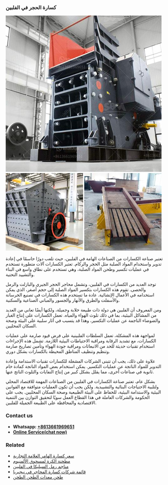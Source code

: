 <h3>كسارة الحجر في الفلبين</h3><img src='1701852754.jpg' alt=''><p>تعتبر صناعة الكسارات من الصناعات الهامة في الفلبين، حيث تلعب دورًا حاسمًا في إعادة تدوير واستخدام المواد الصلبة مثل الحجر والركام. تعتبر الكسارات آلات متطورة تستخدم في عمليات تكسير وطحن المواد الصلبة، وهي تستخدم على نطاق واسع في البناء والتشييد التحتية.</p><p>توجد العديد من الكسارات في الفلبين، وتشمل محاجر الحجر الجيري والبازلت والرمل والحصى. تقوم هذه الكسارات بتكسير المواد الصلبة إلى حجم أصغر، الذي يمكن استخدامه في الأعمال الإنشائية. عادة ما تستخدم هذه الكسارات في تصنيع الخرسانة والأسفلت والطرق والأنهار والجسور والمباني الصناعية والسكنية.</p><p>ومن المعروف أن الفلبين هي دولة ذات طبيعة خلابة وجميلة، ولكنها أيضًا تعاني من العديد من المشاكل البيئية، بما في ذلك تلوث الهواء والمياه. تعمل الكسارات على إنتاج الغبار والضوضاء الناجمة عن عمليات التكسير، وهذا قد يتسبب في آثار سلبية على البيئة وصحة السكان المحليين.</p><p>لمواجهة هذه المشكلة، تعمل السلطات الفلبينية على فرض قيود صارمة على عمليات الكسارات، مع تشديد الرقابة ومراقبة الاحتياطات البيئية اللازمة. تشمل هذه الإجراءات استخدام تقنيات حديثة للحد من الانبعاثات ومراقبة جودة الهواء وتأمين تصاريح صارمة وتنظيم وتنظيف المناطق المحيطة بالكسارات بشكل دوري.</p><p>علاوة على ذلك، يجب أن تتبنى الشركات المشغلة للكسارات تقنيات الاستدامة وإعادة التدوير للمواد الناتجة عن عمليات التكسير. يمكن استخدام بعض المواد الناتجة كمادة خام ثانوية في صناعات أخرى، مما يقلل بشكل كبير من إنتاج النفايات والتلوث الناتج عنها.</p><p>بشكل عام، تعتبر صناعة الكسارات في الفلبين من الصناعات المهمة للاقتصاد المحلي ولتلبية الاحتياجات البنائية والتشييدية. ولكن يجب أن تكون العمليات متوافقة مع القوانين البيئية والاستدامة البيئية، للحفاظ على البيئة الطبيعية وصحة السكان المحليين. يجب على الحكومة والشركات العاملة في هذا القطاع العمل سويًا لتحقيق التوازن بين التنمية الاقتصادية والمحافظة على الطبيعة الجميلة للفلبين.</p><h3>Contact us</h3><ul><li><strong>Whatsapp:&nbsp;<a href="https://wa.me/8613661969651">+8613661969651</a></strong></li><li><a href="https://swt.shibang-china.com/?git&amp;zhl&amp;كسارة الحجر في الفلبين"><strong>Online Service(chat now)</strong></a></li></ul><h3>Related</h3><ul><li><a href='سعر كسارة الهامر العلامة التجارية.md'>سعر كسارة الهامر العلامة التجارية</a></li><li><a href='مطحنة الكرة لمسحوق الألمنيوم.md'>مطحنة الكرة لمسحوق الألمنيوم</a></li><li><a href='مناجم رمل السيليكا في الفلبين.md'>مناجم رمل السيليكا في الفلبين</a></li><li><a href='قائمة شركات كسارة المحاجر في نيجيريا.md'>قائمة شركات كسارة المحاجر في نيجيريا</a></li><li><a href='طحن معدات الطحن الطحن.md'>طحن معدات الطحن الطحن</a></li></ul>